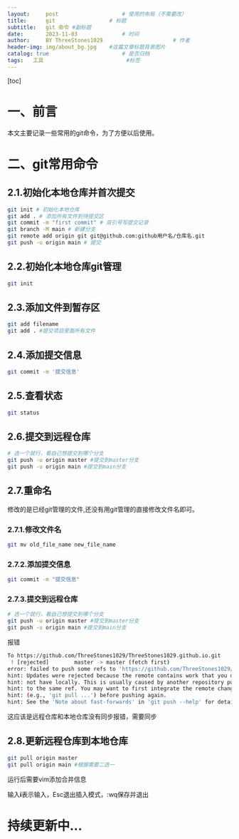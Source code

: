 ```yaml
---
layout:     post   				    # 使用的布局（不需要改）
title:      git 				# 标题 
subtitle:   git 命令 #副标题
date:       2023-11-03 				# 时间
author:     BY ThreeStones1029 						# 作者
header-img: img/about_bg.jpg 	#这篇文章标题背景图片
catalog: true 						# 是否归档
tags:	工具							#标签
---
```


[toc]

# 一、前言

本文主要记录一些常用的git命令，为了方便以后使用。

# 二、git常用命令

## 2.1.初始化本地仓库并首次提交

~~~bash
git init # 初始化本地仓库
git add . # 添加所有文件到待提交区
git commit -m "first commit" # 双引号写提交记录
git branch -M main # 新建分支
git remote add origin git git@github.com:github用户名/仓库名.git
git push -u origin main # 提交
~~~

## 2.2.初始化本地仓库git管理

~~~bash
git init
~~~

## 2.3.添加文件到暂存区

~~~bash
git add filename
git add . #提交项目里面所有文件
~~~

## 2.4.添加提交信息

~~~bash
git commit -m '提交信息'
~~~

## 2.5.查看状态

~~~bash
git status
~~~

## 2.6.提交到远程仓库

~~~bash
# 选一个就行，看自己想提交到哪个分支
git push -u origin master #提交到master分支
git push -u origin main #提交到main分支
~~~

## 2.7.重命名

修改的是已经git管理的文件,还没有用git管理的直接修改文件名即可。

### 2.7.1.修改文件名

~~~bash
git mv old_file_name new_file_name
~~~

### 2.7.2.添加提交信息

~~~bash
git commit -m "提交信息"
~~~

### 2.7.3.提交到远程仓库

~~~bash
# 选一个就行，看自己想提交到哪个分支
git push -u origin master #提交到master分支
git push -u origin main #提交到main分支
~~~

报错

~~~bash
To https://github.com/ThreeStones1029/ThreeStones1029.github.io.git
 ! [rejected]        master -> master (fetch first)
error: failed to push some refs to 'https://github.com/ThreeStones1029/ThreeStones1029.github.io.git'
hint: Updates were rejected because the remote contains work that you do
hint: not have locally. This is usually caused by another repository pushing
hint: to the same ref. You may want to first integrate the remote changes
hint: (e.g., 'git pull ...') before pushing again.
hint: See the 'Note about fast-forwards' in 'git push --help' for details.

~~~

这应该是远程仓库和本地仓库没有同步报错，需要同步

## 2.8.更新远程仓库到本地仓库

~~~bash
git pull origin master
git pull origin main #根据需要二选一
~~~

运行后需要vim添加合并信息

输入**i**表示输入，Esc退出插入模式，:wq保存并退出

# 持续更新中...

